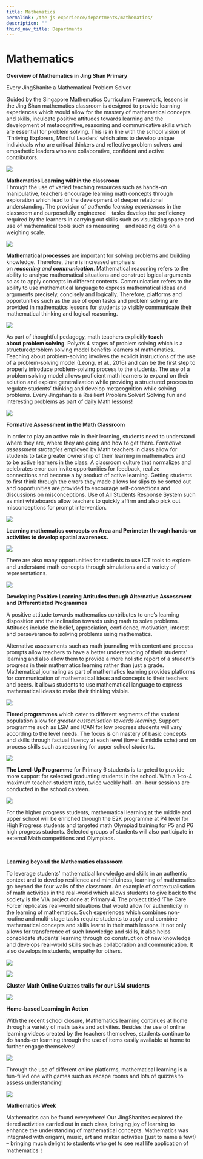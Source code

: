 ```yaml
---
title: Mathematics
permalink: /the-js-experience/departments/mathematics/
description: ""
third_nav_title: Departments
---
```

# **Mathematics**

**Overview of Mathematics in Jing Shan Primary**

Every JingShanite a Mathematical Problem Solver.

Guided by the Singapore Mathematics Curriculum Framework, lessons in the Jing Shan mathematics classroom is designed to provide learning experiences which would allow for the mastery of mathematical concepts and skills, inculcate positive attitudes towards learning and the development of metacognitive, reasoning and communicative skills which are essential for problem solving. This is in line with the school vision of ‘Thriving Explorers, Mindful Leaders’ which aims to develop unique individuals who are critical thinkers and reflective problem solvers and empathetic leaders who are collaborative, confident and active contributors.

![](/images/Math%20infographic%20updated%20110620%20(finalised).jpg)

**Mathematics Learning within the classroom**    
Through the use of varied teaching resources such as hands-on manipulative, teachers encourage learning math concepts through exploration which lead to the development of deeper relational understanding. The provision of _authentic learning experiences_ in the classroom and purposefully engineered    tasks develop the proficiency required by the learners in carrying out skills such as visualizing space and use of mathematical tools such as measuring    and reading data on a weighing scale.

![](/images/math.jpg)

**Mathematical processes** are important for solving problems and building knowledge. Therefore, there is increased emphasis on _**reasoning** and **communication**_. Mathematical reasoning refers to the ability to analyse mathematical situations and construct logical arguments so as to apply concepts in different contexts. Communication refers to the ability to use mathematical language to express mathematical ideas and arguments precisely, concisely and logically. Therefore, platforms and opportunities such as the use of open tasks and problem solving are provided in mathematics lessons for students to visibly communicate their mathematical thinking and logical reasoning.

![](/images/image004.jpg)

As part of thoughtful pedagogy, math teachers explicitly **teach about** **problem solving**. Polya’s 4 stages of problem solving which is a structuredproblem solving model benefits learners of mathematics. Teaching about problem-solving involves the explicit instructions of the use of a problem-solving model (Leong, et al., 2016) and can be the first step to properly introduce problem-solving process to the students. The use of a problem solving model allows proficient math learners to expand on their solution and explore generalization while providing a structured process to regulate students’ thinking and develop metacognition while solving problems. Every Jingshanite a Resilient Problem Solver! Solving fun and interesting problems as part of daily Math lessons!

![](/images/Problem%20Solving.jpg)

**Formative Assessment in the Math Classroom**  

In order to play an active role in their learning, students need to understand where they are, where they are going and how to get there. _Formative assessment strategies_ employed by Math teachers in class allow for students to take greater ownership of their learning in mathematics and to be active learners in the class. A classroom culture that normalizes and celebrates error can invite opportunities for feedback, realize connections and become a by product of active learning. Getting students to first think through the errors they made allows for slips to be sorted out and opportunities are provided to encourage self-corrections and discussions on misconceptions. Use of All Students Response System such as mini whiteboards allow teachers to quickly affirm and also pick out misconceptions for prompt intervention.

![](/images/Problem%20Solving%202.jpg)

**Learning mathematics concepts on Area and Perimeter through hands-on activities to develop spatial awareness.**

![](/images/Spatial%20awareness.jpg)

There are also many opportunities for students to use ICT tools to explore and understand math concepts through simulations and a variety of representations.

![](/images/D1.jpg)

**Developing Positive Learning Attitudes through Alternative Assessment and Differentiated Programmes**

A positive attitude towards mathematics contributes to one’s learning disposition and the inclination towards using math to solve problems. Attitudes include the belief, appreciation, confidence, motivation, interest and perseverance to solving problems using mathematics.

Alternative assessments such as math journaling with content and process prompts allow teachers to have a better understanding of their students’ learning and also allow them to provide a more holistic report of a student’s progress in their mathematics learning rather than just a grade. Mathematical journaling as part of mathematics learning provides platforms for communication of mathematical ideas and concepts to their teachers and peers. It allows students to use mathematical language to express mathematical ideas to make their thinking visible.

![](/images/E1.jpg)

**Tiered programmes** which cater to different segments of the student population allow for _greater customisation towards learning_. Support programme such as LSM and ICAN for low progress students will vary according to the level needs. The focus is on mastery of basic concepts and skills through factual fluency at each level (lower & middle schs) and on process skills such as reasoning for upper school students.

![](/images/sci2.jpg)

**The Level-Up Programme** for Primary 6 students is targeted to provide more support for selected graduating students in the school. With a 1-to-4 maximum teacher-student ratio, twice weekly half- an- hour sessions are conducted in the school canteen.

![](/images/Ga.jpg)

For the higher progress students, mathematical learning at the middle and upper school will be enriched through the E2K programme at P4 level for High Progress students and targeted math Olympiad training for P5 and P6 high progress students. Selected groups of students will also participate in external Math competitions and Olympiads.

 

**Learning beyond the Mathematics classroom**

To leverage students’ mathematical knowledge and skills in an authentic context and to develop resilience and mindfulness, learning of mathematics go beyond the four walls of the classroom. An example of contextualisation of math activities in the real-world which allows students to give back to the society is the VIA project done at Primary 4. The project titled ‘The Care Force’ replicates real-world situations that would allow for authenticity in the learning of mathematics. Such experiences which combines non-routine and multi-stage tasks require students to apply and combine mathematical concepts and skills learnt in their math lessons. It not only allows for transference of such knowledge and skills, it also helps consolidate students’ learning through co construction of new knowledge and develops real-world skills such as collaboration and communication. It also develops in students, empathy for others.

![](/images/Learning%20beyond%20Math%20Classroom.jpg)

![](/images/Learning%20beyond%20Math%20Classroom%202.jpg)

**Cluster Math Online Quizzes trails for our LSM students**

![](/images/LSM.png)

**Home-based Learning in Action**  

With the recent school closure, Mathematics learning continues at home through a variety of math tasks and activities. Besides the use of online learning videos created by the teachers themselves, students continue to do hands-on learning through the use of items easily available at home to further engage themselves!

![](/images/Ja.jpg)

Through the use of different online platforms, mathematical learning is a fun-filled one with games such as escape rooms and lots of quizzes to assess understanding!

![](/images/Ka.jpg)

**Mathematics Week**

Mathematics can be found everywhere! Our JingShanites explored the tiered activities carried out in each class, bringing joy of learning to enhance the understanding of mathematical concepts. Mathematics was integrated with origami, music, art and maker activities (just to name a few!) – bringing much delight to students who get to see real life application of mathematics！